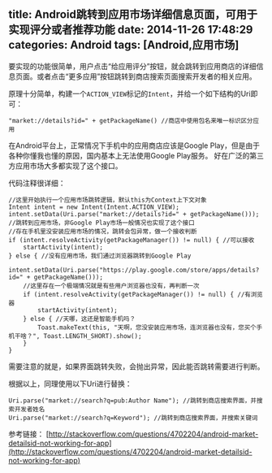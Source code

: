 title: Android跳转到应用市场详细信息页面，可用于实现评分或者推荐功能
date: 2014-11-26 17:48:29
categories: Android
tags: [Android,应用市场]
---

要实现的功能很简单，用户点击“给应用评分”按钮，就会跳转到应用商店的详细信息页面。或者点击“更多应用”按钮跳转到商店搜索页面搜索开发者的相关应用。

<!-- more -->

原理十分简单，构建一个```ACTION_VIEW```标记的```Intent```，并给一个如下结构的Uri即可：

    "market://details?id=" + getPackageName() //商店中使用包名来唯一标识区分应用

在Android平台上，正常情况下手机中的应用商店应该是Google Play，但是由于各种你懂我也懂的原因，国内基本上无法使用Google Play服务。
好在广泛的第三方应用市场大多都实现了这个接口。

代码注释很详细：

    //这里开始执行一个应用市场跳转逻辑，默认this为Context上下文对象
    Intent intent = new Intent(Intent.ACTION_VIEW);
    intent.setData(Uri.parse("market://details?id=" + getPackageName())); //跳转到应用市场，非Google Play市场一般情况也实现了这个接口
    //存在手机里没安装应用市场的情况，跳转会包异常，做一个接收判断
    if (intent.resolveActivity(getPackageManager()) != null) { //可以接收
        startActivity(intent);
    } else { //没有应用市场，我们通过浏览器跳转到Google Play
        intent.setData(Uri.parse("https://play.google.com/store/apps/details?id=" + getPackageName()));
        //这里存在一个极端情况就是有些用户浏览器也没有，再判断一次
        if (intent.resolveActivity(getPackageManager()) != null) { //有浏览器
            startActivity(intent);
        } else { //天哪，这还是智能手机吗？
            Toast.makeText(this, "天啊，您没安装应用市场，连浏览器也没有，您买个手机干啥？", Toast.LENGTH_SHORT).show();
        }
    }

需要注意的就是，如果界面跳转失败，会抛出异常，因此能否跳转需要进行判断。

根据以上，同理使用以下Uri进行替换：

    Uri.parse("market://search?q=pub:Author Name"); //跳转到商店搜索界面，并搜索开发者姓名
    Uri.parse("market://search?q=Keyword"); //跳转到商店搜索界面，并搜索关键词

参考链接：
[http://stackoverflow.com/questions/4702204/android-market-detailsid-not-working-for-app](http://stackoverflow.com/questions/4702204/android-market-detailsid-not-working-for-app)
